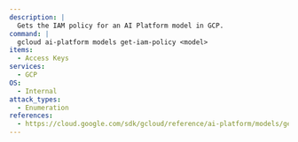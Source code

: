 ```yaml
---
description: |
  Gets the IAM policy for an AI Platform model in GCP.
command: |
  gcloud ai-platform models get-iam-policy <model>
items:
  - Access Keys
services:
  - GCP
OS:
  - Internal
attack_types:
  - Enumeration
references:
  - https://cloud.google.com/sdk/gcloud/reference/ai-platform/models/get-iam-policy
---
```

